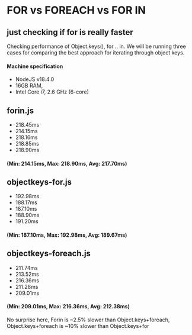 # FOR vs FOREACH vs FOR IN
## just checking if for is really faster

Checking performance of Object.keys(), for .. in. We will be running three cases for comparing the best approach for iterating through object keys.

#### Machine specification
* NodeJS v18.4.0
* 16GB RAM,
* Intel Core i7, 2.6 GHz (6-core)

## forin.js
* 218.45ms
* 214.15ms
* 218.16ms
* 218.85ms
* 218.90ms
#### (Min: 214.15ms, Max: 218.90ms, Avg: 217.70ms)

## objectkeys-for.js
* 192.98ms
* 188.17ms
* 187.10ms
* 188.90ms
* 191.20ms
#### (Min: 187.10ms, Max: 192.98ms, Avg: 189.67ms)

## objectkeys-foreach.js
* 211.74ms
* 213.52ms
* 216.36ms
* 211.28ms
* 209.01ms
#### (Min: 209.01ms, Max: 216.36ms, Avg: 212.38ms)


No surprise here, Forin is ~2.5% slower than Object.keys+foreach, Object.keys+foreach is ~10% slower than Object.keys+for
